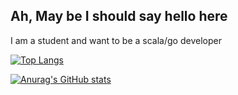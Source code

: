 ## Ah, May be I should say hello here

I am a student and want to be a scala/go developer

[![Top Langs](https://github-readme-stats.vercel.app/api/top-langs/?username=Pigeon377&theme=tokyonight&layout=compact)](https://github.com/anuraghazra/github-readme-stats)

[![Anurag's GitHub stats](https://github-readme-stats.vercel.app/api?username=Pigeon377&theme=tokyonight)](https://github.com/anuraghazra/github-readme-stats)
